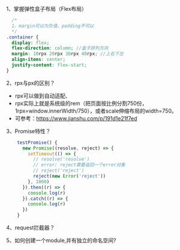 
1、掌握弹性盒子布局（Flex布局）
~~~scss
  /* 
  1、margin可以为负值，padding不可以
  */
.container {
  display: flex; 
  flex-direction: column; //盒子排列方向
  margin: 10rpx 20rpx 30rpx 40rpx; //上右下左
  align-items: center;
  justify-content: flex-start;
}
~~~

2、rpx与px的区别？
  
* rpx可以做到自动适配、
* rpx实际上就是系统级的rem（把页面按比例分割750份，1rpx=window.innerWidth/750），或者scale伸缩布局的width=750。
* 可参考：https://www.jianshu.com/p/191d1e21f7ed

3、Promise特性？
~~~javascript
    testPromise() {
      new Promise((resolve, reject) => {
        setTimeout(() => {
          // resolve('resolve')
          // error: reject需要返回一个error对象
          // reject('reject')
          reject(new Error('reject'))
        }, 1000)
      }).then((r) => {
        console.log(r)
      }).catch((r) => {
        console.log(r)
      })
    }
~~~

4、request拦截器？

5、如何创建一个module,并有独立的命名空间?
